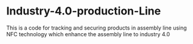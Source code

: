 # Industry-4.0-production-Line
This is a code for tracking and securing products in assembly line using NFC technology which enhance the assembly line to industry 4.0
